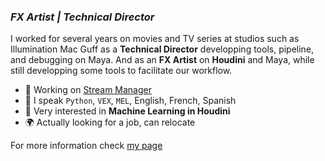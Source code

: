 ### ***FX Artist | Technical Director***  

I worked for several years on movies and TV series at studios such as Illumination Mac Guff as a **Technical Director** developping tools, pipeline, and debugging on Maya. And as an **FX Artist** on **Houdini** and Maya, while still developping some tools to facilitate our workflow.

- :wrench: Working on [Stream Manager](https://github.com/Regnareb/StreamManager) 
- :speech_balloon:  I speak `Python`, `VEX`, `MEL`, English, French, Spanish 
- 🤔 Very interested in **Machine Learning in Houdini**
- :earth_africa: Actually looking for a job, can relocate 

For more information check [my page](https://www.regnareb.com/)


